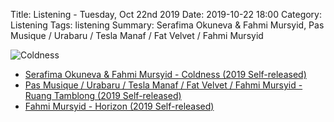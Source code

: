 Title: Listening - Tuesday, Oct 22nd 2019 
Date: 2019-10-22 18:00
Category: Listening
Tags: listening
Summary: Serafima Okuneva & Fahmi Mursyid, Pas Musique / Urabaru / Tesla Manaf / Fat Velvet / Fahmi Mursyid


![Coldness](/images/coldness.jpg)

- [Serafima Okuneva & Fahmi Mursyid - Coldness (2019 Self-released)](https://ideologikal.bandcamp.com/album/coldness)
- [Pas Musique / Urabaru / Tesla Manaf / Fat Velvet / Fahmi Mursyid - Ruang Tamblong (2019 Self-released)](https://ideologikal.bandcamp.com/album/ruang-tamblong)
- [Fahmi Mursyid - Horizon (2019 Self-released)](https://ideologikal.bandcamp.com/album/horizon)

